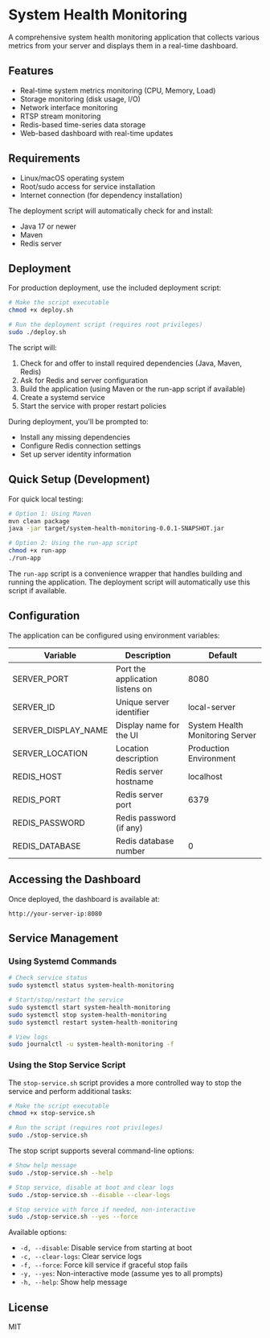 # System Health Monitoring

A comprehensive system health monitoring application that collects various metrics from your server and displays them in a real-time dashboard.

## Features

- Real-time system metrics monitoring (CPU, Memory, Load)
- Storage monitoring (disk usage, I/O)
- Network interface monitoring
- RTSP stream monitoring
- Redis-based time-series data storage
- Web-based dashboard with real-time updates

## Requirements

- Linux/macOS operating system
- Root/sudo access for service installation
- Internet connection (for dependency installation)

The deployment script will automatically check for and install:
- Java 17 or newer
- Maven
- Redis server

## Deployment

For production deployment, use the included deployment script:

```bash
# Make the script executable
chmod +x deploy.sh

# Run the deployment script (requires root privileges)
sudo ./deploy.sh
```

The script will:
1. Check for and offer to install required dependencies (Java, Maven, Redis)
2. Ask for Redis and server configuration
3. Build the application (using Maven or the run-app script if available)
4. Create a systemd service
5. Start the service with proper restart policies

During deployment, you'll be prompted to:
- Install any missing dependencies
- Configure Redis connection settings
- Set up server identity information

## Quick Setup (Development)

For quick local testing:

```bash
# Option 1: Using Maven
mvn clean package
java -jar target/system-health-monitoring-0.0.1-SNAPSHOT.jar

# Option 2: Using the run-app script
chmod +x run-app
./run-app
```

The `run-app` script is a convenience wrapper that handles building and running the application. The deployment script will automatically use this script if available.

## Configuration

The application can be configured using environment variables:

| Variable | Description | Default |
|----------|-------------|---------|
| SERVER_PORT | Port the application listens on | 8080 |
| SERVER_ID | Unique server identifier | local-server |
| SERVER_DISPLAY_NAME | Display name for the UI | System Health Monitoring Server |
| SERVER_LOCATION | Location description | Production Environment |
| REDIS_HOST | Redis server hostname | localhost |
| REDIS_PORT | Redis server port | 6379 |
| REDIS_PASSWORD | Redis password (if any) | |
| REDIS_DATABASE | Redis database number | 0 |

## Accessing the Dashboard

Once deployed, the dashboard is available at:

```
http://your-server-ip:8080
```

## Service Management

### Using Systemd Commands

```bash
# Check service status
sudo systemctl status system-health-monitoring

# Start/stop/restart the service
sudo systemctl start system-health-monitoring
sudo systemctl stop system-health-monitoring
sudo systemctl restart system-health-monitoring

# View logs
sudo journalctl -u system-health-monitoring -f
```

### Using the Stop Service Script

The `stop-service.sh` script provides a more controlled way to stop the service and perform additional tasks:

```bash
# Make the script executable
chmod +x stop-service.sh

# Run the script (requires root privileges)
sudo ./stop-service.sh
```

The stop script supports several command-line options:

```bash
# Show help message
sudo ./stop-service.sh --help

# Stop service, disable at boot and clear logs
sudo ./stop-service.sh --disable --clear-logs

# Stop service with force if needed, non-interactive
sudo ./stop-service.sh --yes --force
```

Available options:
- `-d, --disable`: Disable service from starting at boot
- `-c, --clear-logs`: Clear service logs
- `-f, --force`: Force kill service if graceful stop fails
- `-y, --yes`: Non-interactive mode (assume yes to all prompts)
- `-h, --help`: Show help message

## License

MIT